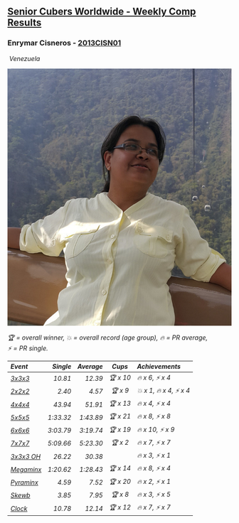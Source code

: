 <style>table {white-space: nowrap;}</style>
<link rel="stylesheet" type="text/css" href="/scw-comp/css/flags.css" />

## [Senior Cubers Worldwide - Weekly Comp Results](/scw-comp/results/)
### Enrymar Cisneros - [2013CISN01](https://www.worldcubeassociation.org/persons/2013CISN01)

<i class="flag flag-VE" />&nbsp;Venezuela

![Enrymar Cisneros](1530205432.jpg)

<span style="white-space: nowrap;">🏆 = overall winner</span>, <span style="white-space: nowrap;">💥 = overall record (age group)</span>, <span style="white-space: nowrap;">🔥 = PR average</span>, <span style="white-space: nowrap;">⚡ = PR single</span>.

| Event | Single | Average | Cups | Achievements|
| :-- | --: | --: | :--: | :-- |
| [3x3x3](333.md) | 10.81 | 12.39 | 🏆 x 10 | 🔥 x 6, ⚡ x 4 |
| [2x2x2](222.md) | 2.40 | 4.57 | 🏆 x 9 | 💥 x 1, 🔥 x 4, ⚡ x 4 |
| [4x4x4](444.md) | 43.94 | 51.91 | 🏆 x 13 | 🔥 x 4, ⚡ x 4 |
| [5x5x5](555.md) | 1:33.32 | 1:43.89 | 🏆 x 21 | 🔥 x 8, ⚡ x 8 |
| [6x6x6](666.md) | 3:03.79 | 3:19.74 | 🏆 x 19 | 🔥 x 10, ⚡ x 9 |
| [7x7x7](777.md) | 5:09.66 | 5:23.30 | 🏆 x 2 | 🔥 x 7, ⚡ x 7 |
| [3x3x3 OH](333oh.md) | 26.22 | 30.38 |  | 🔥 x 3, ⚡ x 1 |
| [Megaminx](minx.md) | 1:20.62 | 1:28.43 | 🏆 x 14 | 🔥 x 8, ⚡ x 4 |
| [Pyraminx](pyram.md) | 4.59 | 7.52 | 🏆 x 20 | 🔥 x 2, ⚡ x 1 |
| [Skewb](skewb.md) | 3.85 | 7.95 | 🏆 x 8 | 🔥 x 3, ⚡ x 5 |
| [Clock](clock.md) | 10.78 | 12.14 | 🏆 x 12 | 🔥 x 7, ⚡ x 7 |

<!-- Global site tag (gtag.js) - Google Analytics -->
<script async src="https://www.googletagmanager.com/gtag/js?id=UA-86348435-3"></script>
<script>window.dataLayer = window.dataLayer || []; function gtag() {dataLayer.push(arguments);} gtag('js', new Date()); gtag('config', 'UA-86348435-3');</script>
